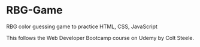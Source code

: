 # RBG-Game
RBG color guessing game to practice HTML, CSS, JavaScript



This follows the Web Developer Bootcamp course on Udemy by Colt Steele.
